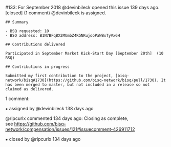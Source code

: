 #133: For September 2018
@devinbileck opened this issue 139 days ago.  [closed] (1 comment)
@devinbileck is assigned. 

    ## Summary
    
    - BSQ requested: 10
    - BSQ address: B1N7BFqBX2MUmbZ4KGNKujooPaWBxTyVx6H
    
    ## Contributions delivered
    
    Participated in September Market Kick-Start Day [September 20th]  (10 BSQ) 
    
    ## Contributions in progress
    
    Submitted my first contribution to the project, [bisq-network/bisq#1730](https://github.com/bisq-network/bisq/pull/1730). It has been merged to master, but not included in a release so not claimed as delivered.


1 comment:

⁕ assigned by @devinbileck 138 days ago

@ripcurlx commented 134 days ago:
    Closing as complete, see https://github.com/bisq-network/compensation/issues/121#issuecomment-426911712


⁕ closed by @ripcurlx 134 days ago

